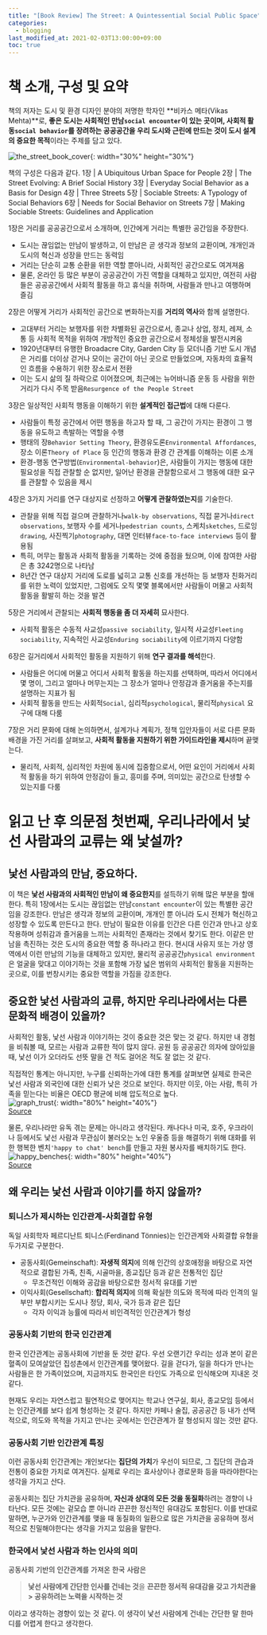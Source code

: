 ```yaml
---
title: "[Book Review] The Street: A Quintessential Social Public Space"
categories: 
  - blogging
last_modified_at: 2021-02-03T13:00:00+09:00
toc: true
---
```


# 책 소개, 구성 및 요약
책의 저자는 도시 및 환경 디자인 분야의 저명한 학자인 **비카스 메타(Vikas Mehta)**로, **좋은 도시는 사회적인 만남`social encounter`이 있는 곳이며, 사회적 활동`social behavior`를 장려하는 공공공간을 우리 도시와 근린에 만드는 것이 도시 설계의 중요한 목적**이라는 주제를 담고 있다.

![the_street_book_cover](https://user-images.githubusercontent.com/72984476/106842260-0a3a3f00-66e7-11eb-8149-a6af2cdc9a74.jpg){: width="30%" height="30%"}

책의 구성은 다음과 같다.
1장 | A Ubiquitous Urban Space for People 
2장 | The Street Evolving: A Brief Social History
3장 | Everyday Social Behavior as a Basis for Design 
4장 | Three Streets
5장 | Sociable Streets: A Typology of Social Behaviors
6장 | Needs for Social Behavior on Streets
7장 | Making Sociable Streets: Guidelines and Application

1장은 거리를 공공공간으로서 소개하며, 인간에게 거리는 특별한 공간임을 주장한다.
- 도시는 끊임없는 만남이 발생하고, 이 만남은 곧 생각과 정보의 교환이며, 개개인과 도시의 혁신과 성장을 만드는 동력임
- 거리는 단순히 교통 순환을 위한 역할 뿐아니라, 사회적인 공간으로도 여겨져옴
- 물론, 온라인 등 많은 부분이 공공공간이 가진 역할을 대체하고 있지만, 여전히 사람들은 공공공간에서 사회적 활동을 하고 휴식을 취하며, 사람들과 만나고 여행하며 즐김

2장은 어떻게 거리가 사회적인 공간으로 변화하는지를 **거리의 역사**와 함께 설명한다.
- 고대부터 거리는 보행자를 위한 차별화된 공간으로서, 종교나 상업, 정치, 레져, 소통 등 사회적 목적을 위하여 개방적인 중요한 공간으로서 정체성을 발전시켜옴
- 1920년대부터 유행한 Broadacre City, Garden City 등 모더니즘 기반 도시 개념은 거리를 더이상 걷거나 모이는 공간이 아닌 곳으로 만들었으며, 자동차의 효율적인 흐름을 수용하기 위한 장소로서 전환
- 이는 도시 삶의 질 하락으로 이어졌으며, 최근에는 뉴어바니즘 운동 등 사람을 위한 거리가 다시 주목 받음`Resurgence of the People Street`

3장은 일상적인 사회적 행동을 이해하기 위한 **설계적인 접근법**에 대해 다룬다.
- 사람들이 특정 공간에서 어떤 행동을 하고자 할 때, 그 공간이 가지는 환경이 그 행동을 유도하고 촉발하는 역할을 수행
- 행태의 장`Behavior Setting Theory`, 환경유도론`Environmental Affordances`, 장소 이론`Theory of Place` 등 인간의 행동과 환경 간 관계를 이해하는 이론 소개
- 환경-행동 연구방법(`Environmental-behavior`)은, 사람들이 가지는 행동에 대한 필요성을 직접 관찰할 순 없지만, 일어난 환경을 관찰함으로서 그 행동에 대한 요구를 관찰할 수 있음을 제시

4장은 3가지 거리를 연구 대상지로 선정하고 **어떻게 관찰하였는지**를 기술한다.
- 관찰을 위해 직접 걸으며 관찰하거나`walk-by observations`, 직접 묻거나`direct observations`, 보행자 수를 세거나`pedestrian counts`, 스케치`sketches`, 드로잉`drawing`, 사진찍기`photography`, 대면 인터뷰`face-to-face interviews` 등이 활용됨
- 특히, 머무는 활동과 사회적 활동을 기록하는 것에 중점을 뒀으며, 이에 참여한 사람은 총 3242명으로 나타남
- 8년간 연구 대상지 거리에 도로를 넓히고 교통 신호를 개선하는 등 보행자 친화거리를 위한 노력이 있었지만, 그럼에도 오직 몇몇 블록에서만 사람들이 머물고 사회적 활동을 활발히 하는 것을 발견

5장은 거리에서 관찰되는 **사회적 행동을 좀 더 자세히** 묘사한다.
- 사회적 활동은 수동적 사교성`passive sociability`, 일시적 사교성`Fleeting sociability`, 지속적인 사교성`Enduring sociability`에 이르기까지 다양함

6장은 길거리에서 사회적인 활동을 지원하기 위해 **연구 결과를 해석**한다.
- 사람들은 어디에 머물고 어디서 사회적 활동을 하는지를 선택하며, 따라서 어디에서 몇 명이, 그리고 얼마나 머무는지는 그 장소가 얼마나 안정감과 즐거움을 주는지를 설명하는 지표가 됨
- 사회적 활동을 만드는 사회적`Social`, 심리적`psychological`, 물리적`physical` 요구에 대해 다룸

7장은 거리 문화에 대해 논의하면서, 설계가나 계획가, 정책 입안자들이 서로 다른 문화 배경을 가진 거리를 살펴보고, **사회적 활동을 지원하기 위한 가이드라인을 제시**하며 끝맺는다.
- 물리적, 사회적, 심리적인 차원에 동시에 집중함으로서, 어떤 요인이 거리에서 사회적 활동을 하기 위하여 안정감이 들고, 흥미를 주며, 의미있는 공간으로 탄생할 수 있는지를 다룸

# 읽고 난 후 의문점 첫번째, 우리나라에서 낯선 사람과의 교류는 왜 낯설까?

## 낯선 사람과의 만남, 중요하다.
이 책은 **낯선 사람과의 사회적인 만남이 왜 중요한지**를 설득하기 위해 많은 부분을 할애한다. 특히 1장에서는 도시는 끊임없는 만남`constant encounter`이 있는 특별한 공간임을 강조한다. 만남은 생각과 정보의 교환이며, 개개인 뿐 아니라 도시 전체가 혁신하고 성장할 수 있도록 만든다고 한다. 만남이 필요한 이유를 인간은 다른 인간과 만나고 상호작용하며 성취감과 즐거움을 느끼는 사회적인 존재라는 것에서 찾기도 한다. 이같은 만남을 촉진하는 것은 도시의 중요한 역할 중 하나라고 한다. 현시대 사유지 또는 가상 영역에서 이런 만남의 기능을 대체하고 있지만, 물리적 공공공간`physical environment`은 얼굴을 맞대고 이야기하는 것을 포함해 가장 넓은 범위의 사회적인 활동을 지원하는 곳으로, 이를 번창시키는 중요한 역할을 가짐을 강조한다. 

## 중요한 낯선 사람과의 교류, 하지만 우리나라에서는 다른 문화적 배경이 있을까?
사회적인 활동, 낯선 사람과 이야기하는 것이 중요한 것은 맞는 것 같다. 하지만 내 경험을 비춰볼 때, 모르는 사람과 교류한 적이 많지 않다. 공원 등 공공공간 의자에 앉아있을 때, 낯선 이가 오더라도 선뜻 말을 건 적도 걸어온 적도 잘 없는 것 같다.

직접적인 통계는 아니지만, 누구를 신뢰하는가에 대한 통계를 살펴보면 실제로 한국은 낯선 사람과 외국인에 대한 신뢰가 낮은 것으로 보인다. 하지만 이웃, 아는 사람, 특히 가족을 믿는다는 비율은 OECD 평균에 비해 압도적으로 높다.  
![graph_trust](https://user-images.githubusercontent.com/72984476/107303524-899e8880-6ac2-11eb-8d80-69be2468a92e.jpg){: width="80%" height="40%"}  
[Source](https://www.bbc.com/news/uk-wales-50000204)

물론, 우리나라만 유독 겪는 문제는 아니라고 생각된다. 캐나다나 미국, 호주, 우크라이나 등에서도 낯선 사람과 무관심이 불러오는 노인 우울증 등을 해결하기 위해 대화를 위한 행복한 벤치`'happy to chat' bench`를 만들고 자원 봉사자를 배치하기도 한다.  
![happy_benches](https://ichef.bbci.co.uk/news/976/cpsprodpb/11242/production/_109201207_bencheslondon.jpg){: width="80%" height="40%"}  
[Source](https://www.bbc.com/news/uk-wales-50000204)

## 왜 우리는 낯선 사람과 이야기를 하지 않을까?
### 퇴니스가 제시하는 인간관계-사회결합 유형
독일 사회학자 페르디난트 퇴니스(Ferdinand Tönnies)는 인간관계와 사회결합 유형을 두가지로 구분한다.
 - 공동사회(Gemeinschaft): **자생적 의지**에 의해 인간의 상호애정을 바탕으로 자연적으로 결합된 가족, 친족, 시골마을, 종교집단 등과 같은 전통적인 집단
    - 무조건적인 이해와 공감을 바탕으로한 정서적 유대를 기반
 - 이익사회(Gesellschaft): **합리적 의지**에 의해 확실한 의도와 목적에 따라 인격의 일부만 부합시키는 도시나 정당, 회사, 국가 등과 같은 집단
     - 각자 이익과 능률에 따라서 비인격적인 인간관계가 형성

### 공동사회 기반의 한국 인간관계
한국 인간관계는 공동사회에 기반을 둔 것만 같다. 우선 오랜기간 우리는 성과 본이 같은 혈족이 모여살았던 집성촌에서 인간관계를 맺어왔다. 길을 걷다가, 일을 하다가 만나는 사람들은 한 가족이었으며, 지금까지도 한국인은 타인도 가족으로 인식해오며 지내온 것 같다.

현재도 우리는 자연스럽고 필연적으로 맺어지는 학교나 연구실, 회사, 종교모임 등에서는 인간관계를 보다 쉽게 형성하는 것 같다. 하지만 카페나 술집, 공공공간 등 내가 선택적으로, 의도와 목적을 가지고 만나는 곳에서는 인간관계가 잘 형성되지 않는 것만 같다.

### 공동사회 기반 인간관계 특징
이런 공동사회 인간관계는 개인보다는 **집단의 가치**가 우선이 되므로, 그 집단의 관습과 전통이 중요한 가치로 여겨진다. 실제로 우리는 효사상이나 경로문화 등을 따라야한다는 생각을 가지고 산다.

공동사회는 집단 가치관을 공유하며, **자신과 상대의 모든 것을 동질화**하려는 경향이 나타난다. 모든 것에는 겉모습 뿐 아니라 끈끈한 정신적인 유대감도 포함된다. 이를 반대로 말하면, 누군가와 인간관계를 맺을 때 동질화의 일환으로 많은 가치관을 공유하며 정서적으로 친밀해야한다는 생각을 가지고 있음을 말한다.

### 한국에서 낯선 사람과 하는 인사의 의미
공동사회 기반의 인간관계를 가져온 한국 사람은
> **낯선 사람에게 간단한 인사를 건네는 것**을 **끈끈한 정서적 유대감을 갖고 가치관을 > 공유하려는 노력을 시작하는 것**

이라고 생각하는 경향이 있는 것 같다. 이 생각이 낯선 사람에게 건네는 간단한 말 한마디를 어렵게 한다고 생각한다. 